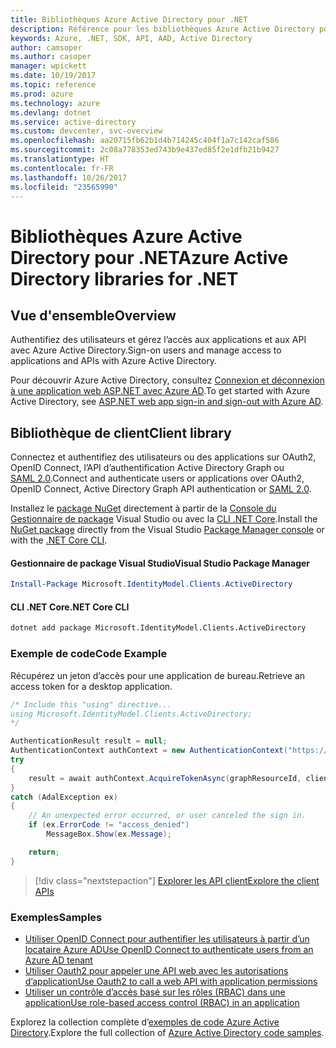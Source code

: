 ```yaml
---
title: Bibliothèques Azure Active Directory pour .NET
description: Référence pour les bibliothèques Azure Active Directory pour .NET
keywords: Azure, .NET, SDK, API, AAD, Active Directory
author: camsoper
ms.author: casoper
manager: wpickett
ms.date: 10/19/2017
ms.topic: reference
ms.prod: azure
ms.technology: azure
ms.devlang: dotnet
ms.service: active-directory
ms.custom: devcenter, svc-overview
ms.openlocfilehash: aa20715fb62b1d4b714245c404f1a7c142caf586
ms.sourcegitcommit: 2c08a778353ed743b9e437ed85f2e1dfb21b9427
ms.translationtype: HT
ms.contentlocale: fr-FR
ms.lasthandoff: 10/26/2017
ms.locfileid: "23565990"
---
```

# <a name="azure-active-directory-libraries-for-net"></a><span data-ttu-id="f3deb-104">Bibliothèques Azure Active Directory pour .NET</span><span class="sxs-lookup"><span data-stu-id="f3deb-104">Azure Active Directory libraries for .NET</span></span>

## <a name="overview"></a><span data-ttu-id="f3deb-105">Vue d'ensemble</span><span class="sxs-lookup"><span data-stu-id="f3deb-105">Overview</span></span>

<span data-ttu-id="f3deb-106">Authentifiez des utilisateurs et gérez l’accès aux applications et aux API avec Azure Active Directory.</span><span class="sxs-lookup"><span data-stu-id="f3deb-106">Sign-on users and manage access to applications and APIs with Azure Active Directory.</span></span>

<span data-ttu-id="f3deb-107">Pour découvrir Azure Active Directory, consultez [Connexion et déconnexion à une application web ASP.NET avec Azure AD](/azure/active-directory/develop/active-directory-devquickstarts-webapp-dotnet).</span><span class="sxs-lookup"><span data-stu-id="f3deb-107">To get started with Azure Active Directory, see [ASP.NET web app sign-in and sign-out with Azure AD](/azure/active-directory/develop/active-directory-devquickstarts-webapp-dotnet).</span></span>

## <a name="client-library"></a><span data-ttu-id="f3deb-108">Bibliothèque de client</span><span class="sxs-lookup"><span data-stu-id="f3deb-108">Client library</span></span>

<span data-ttu-id="f3deb-109">Connectez et authentifiez des utilisateurs ou des applications sur OAuth2, OpenID Connect, l’API d’authentification Active Directory Graph ou [SAML 2.0](https://docs.microsoft.com/azure/active-directory/develop/active-directory-saml-protocol-reference).</span><span class="sxs-lookup"><span data-stu-id="f3deb-109">Connect and authenticate users or applications over OAuth2, OpenID Connect, Active Directory Graph API authentication or [SAML 2.0](https://docs.microsoft.com/azure/active-directory/develop/active-directory-saml-protocol-reference).</span></span>

<span data-ttu-id="f3deb-110">Installez le [package NuGet](https://www.nuget.org/packages/Microsoft.Azure.Management.AppService.Fluent) directement à partir de la [Console du Gestionnaire de package][PackageManager] Visual Studio ou avec la [CLI .NET Core][DotNetCLI].</span><span class="sxs-lookup"><span data-stu-id="f3deb-110">Install the [NuGet package](https://www.nuget.org/packages/Microsoft.Azure.Management.AppService.Fluent) directly from the Visual Studio [Package Manager console][PackageManager] or with the [.NET Core CLI][DotNetCLI].</span></span>

#### <a name="visual-studio-package-manager"></a><span data-ttu-id="f3deb-111">Gestionnaire de package Visual Studio</span><span class="sxs-lookup"><span data-stu-id="f3deb-111">Visual Studio Package Manager</span></span>

```powershell
Install-Package Microsoft.IdentityModel.Clients.ActiveDirectory
```

#### <a name="net-core-cli"></a><span data-ttu-id="f3deb-112">CLI .NET Core</span><span class="sxs-lookup"><span data-stu-id="f3deb-112">.NET Core CLI</span></span>

```bash
dotnet add package Microsoft.IdentityModel.Clients.ActiveDirectory
```

### <a name="code-example"></a><span data-ttu-id="f3deb-113">Exemple de code</span><span class="sxs-lookup"><span data-stu-id="f3deb-113">Code Example</span></span>

<span data-ttu-id="f3deb-114">Récupérez un jeton d’accès pour une application de bureau.</span><span class="sxs-lookup"><span data-stu-id="f3deb-114">Retrieve an access token for a desktop application.</span></span>

```csharp
/* Include this "using" directive...
using Microsoft.IdentityModel.Clients.ActiveDirectory;
*/

AuthenticationResult result = null;
AuthenticationContext authContext = new AuthenticationContext("https://someauthority.com");
try
{
    result = await authContext.AcquireTokenAsync(graphResourceId, clientId, redirectUri, new PlatformParameters(PromptBehavior.Auto));
}
catch (AdalException ex)
{
    // An unexpected error occurred, or user canceled the sign in.
    if (ex.ErrorCode != "access_denied")
        MessageBox.Show(ex.Message);

    return;
}
```

> [!div class="nextstepaction"]
> [<span data-ttu-id="f3deb-115">Explorer les API client</span><span class="sxs-lookup"><span data-stu-id="f3deb-115">Explore the client APIs</span></span>](/dotnet/api/overview/azure/activedirectory/client)

### <a name="samples"></a><span data-ttu-id="f3deb-116">Exemples</span><span class="sxs-lookup"><span data-stu-id="f3deb-116">Samples</span></span>

* [<span data-ttu-id="f3deb-117">Utiliser OpenID Connect pour authentifier les utilisateurs à partir d’un locataire Azure AD</span><span class="sxs-lookup"><span data-stu-id="f3deb-117">Use OpenID Connect to authenticate users from an Azure AD tenant</span></span>](https://github.com/Azure-Samples/active-directory-dotnet-webapp-openidconnect)
* [<span data-ttu-id="f3deb-118">Utiliser Oauth2 pour appeler une API web avec les autorisations d’application</span><span class="sxs-lookup"><span data-stu-id="f3deb-118">Use Oauth2 to call a web API with application permissions</span></span>](https://github.com/Azure-Samples/active-directory-dotnet-webapp-webapi-oauth2-appidentity)
* [<span data-ttu-id="f3deb-119">Utiliser un contrôle d’accès basé sur les rôles (RBAC) dans une application</span><span class="sxs-lookup"><span data-stu-id="f3deb-119">Use role-based access control (RBAC) in an application</span></span>](https://github.com/Azure-Samples/active-directory-dotnet-webapp-roleclaims)

<span data-ttu-id="f3deb-120">Explorez la collection complète d’[exemples de code Azure Active Directory](/azure/active-directory/develop/active-directory-code-samples).</span><span class="sxs-lookup"><span data-stu-id="f3deb-120">Explore the full collection of [Azure Active Directory code samples](/azure/active-directory/develop/active-directory-code-samples).</span></span>

[PackageManager]: https://docs.microsoft.com/nuget/tools/package-manager-console
[DotNetCLI]: https://docs.microsoft.com/dotnet/core/tools/dotnet-add-package
